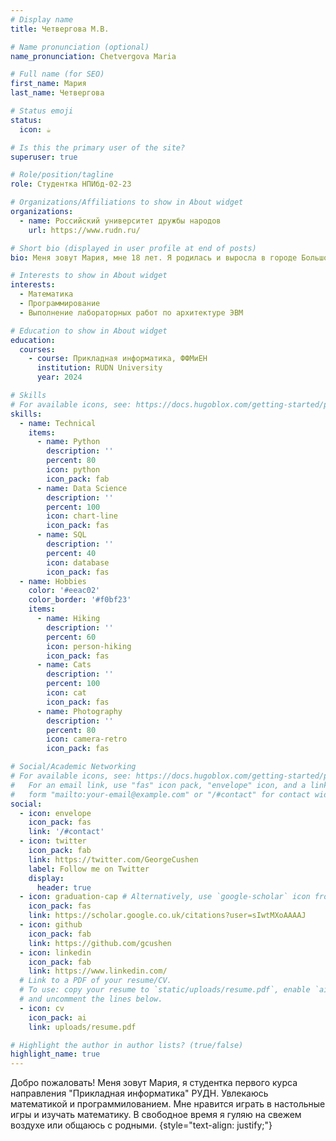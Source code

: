 ```yaml
---
# Display name
title: Четвергова М.В.

# Name pronunciation (optional)
name_pronunciation: Chetvergova Maria

# Full name (for SEO)
first_name: Мария
last_name: Четвергова

# Status emoji
status:
  icon: ☕️

# Is this the primary user of the site?
superuser: true

# Role/position/tagline
role: Студентка НПИбд-02-23

# Organizations/Affiliations to show in About widget
organizations:
  - name: Российский университет дружбы народов
    url: https://www.rudn.ru/

# Short bio (displayed in user profile at end of posts)
bio: Меня зовут Мария, мне 18 лет. Я родилась и выросла в городе Большой Камень в Приморском крае. Увлекаюсь изучением математики, макраме и шаманскими танцами.

# Interests to show in About widget
interests:
  - Математика
  - Программирование
  - Выполнение лабораторных работ по архитектуре ЭВМ

# Education to show in About widget
education:
  courses:
    - course: Прикладная информатика, ФФМиЕН
      institution: RUDN University
      year: 2024

# Skills
# For available icons, see: https://docs.hugoblox.com/getting-started/page-builder/#icons
skills:
  - name: Technical
    items:
      - name: Python
        description: ''
        percent: 80
        icon: python
        icon_pack: fab
      - name: Data Science
        description: ''
        percent: 100
        icon: chart-line
        icon_pack: fas
      - name: SQL
        description: ''
        percent: 40
        icon: database
        icon_pack: fas
  - name: Hobbies
    color: '#eeac02'
    color_border: '#f0bf23'
    items:
      - name: Hiking
        description: ''
        percent: 60
        icon: person-hiking
        icon_pack: fas
      - name: Cats
        description: ''
        percent: 100
        icon: cat
        icon_pack: fas
      - name: Photography
        description: ''
        percent: 80
        icon: camera-retro
        icon_pack: fas

# Social/Academic Networking
# For available icons, see: https://docs.hugoblox.com/getting-started/page-builder/#icons
#   For an email link, use "fas" icon pack, "envelope" icon, and a link in the
#   form "mailto:your-email@example.com" or "/#contact" for contact widget.
social:
  - icon: envelope
    icon_pack: fas
    link: '/#contact'
  - icon: twitter
    icon_pack: fab
    link: https://twitter.com/GeorgeCushen
    label: Follow me on Twitter
    display:
      header: true
  - icon: graduation-cap # Alternatively, use `google-scholar` icon from `ai` icon pack
    icon_pack: fas
    link: https://scholar.google.co.uk/citations?user=sIwtMXoAAAAJ
  - icon: github
    icon_pack: fab
    link: https://github.com/gcushen
  - icon: linkedin
    icon_pack: fab
    link: https://www.linkedin.com/
  # Link to a PDF of your resume/CV.
  # To use: copy your resume to `static/uploads/resume.pdf`, enable `ai` icons in `params.yaml`,
  # and uncomment the lines below.
  - icon: cv
    icon_pack: ai
    link: uploads/resume.pdf

# Highlight the author in author lists? (true/false)
highlight_name: true
---
```


Добро пожаловать! Меня зовут Мария, я студентка первого курса направления "Прикладная информатика" РУДН. 
Увлекаюсь математикой и программилованием. Мне нравится играть в настольные игры и изучать математику. 
В свободное время я гуляю на свежем воздухе или общаюсь с родными.
{style="text-align: justify;"}
